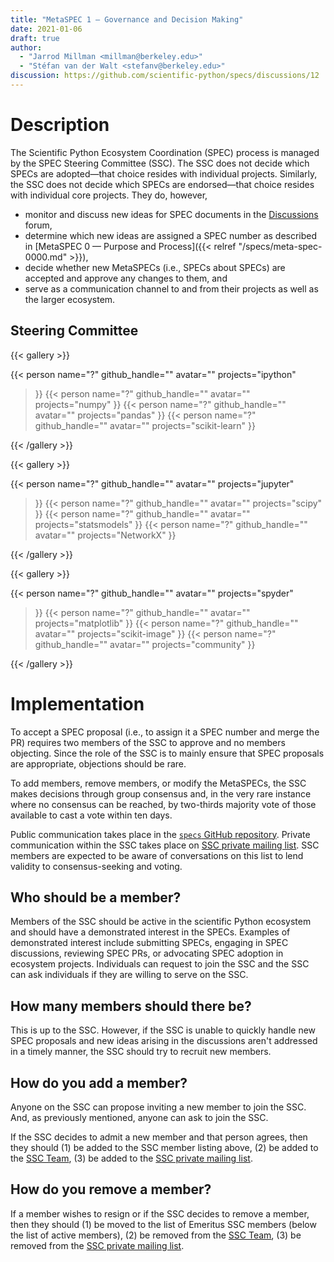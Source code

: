 ```yaml
---
title: "MetaSPEC 1 — Governance and Decision Making"
date: 2021-01-06
draft: true
author:
  - "Jarrod Millman <millman@berkeley.edu>"
  - "Stéfan van der Walt <stefanv@berkeley.edu>"
discussion: https://github.com/scientific-python/specs/discussions/12
---
```


# Description

The Scientific Python Ecosystem Coordination (SPEC) process is managed by
the SPEC Steering Committee (SSC).
The SSC does not decide which SPECs are adopted—that choice resides with
individual projects.
Similarly, the SSC does not decide which SPECs are endorsed—that choice resides
with individual core projects.
They do, however,

- monitor and discuss new ideas for SPEC documents in the
  [Discussions](https://github.com/scientific-python/specs/discussions/categories/ideas)
  forum,
- determine which new ideas are assigned a SPEC number as described in
  [MetaSPEC 0 — Purpose and Process]({{< relref "/specs/meta-spec-0000.md" >}}),
- decide whether new MetaSPECs (i.e., SPECs about SPECs)
  are accepted and approve any changes to them, and
- serve as a communication channel to and from their projects as well
  as the larger ecosystem.

## Steering Committee

<!-- prettier-ignore-start -->
{{< gallery >}}

{{< person
      name="?"
      github_handle=""
      avatar=""
      projects="ipython"
>}}
{{< person
      name="?"
      github_handle=""
      avatar=""
      projects="numpy"
>}}
{{< person
      name="?"
      github_handle=""
      avatar=""
      projects="pandas"
>}}
{{< person
      name="?"
      github_handle=""
      avatar=""
      projects="scikit-learn"
>}}

{{< /gallery >}}

{{< gallery >}}

{{< person
      name="?"
      github_handle=""
      avatar=""
      projects="jupyter"
>}}
{{< person
      name="?"
      github_handle=""
      avatar=""
      projects="scipy"
>}}
{{< person
      name="?"
      github_handle=""
      avatar=""
      projects="statsmodels"
>}}
{{< person
      name="?"
      github_handle=""
      avatar=""
      projects="NetworkX"
>}}

{{< /gallery >}}

{{< gallery >}}

{{< person
      name="?"
      github_handle=""
      avatar=""
      projects="spyder"
>}}
{{< person
      name="?"
      github_handle=""
      avatar=""
      projects="matplotlib"
>}}
{{< person
      name="?"
      github_handle=""
      avatar=""
      projects="scikit-image"
>}}
{{< person
      name="?"
      github_handle=""
      avatar=""
      projects="community"
>}}

{{< /gallery >}}
<!-- prettier-ignore-end -->

# Implementation

To accept a SPEC proposal (i.e., to assign it a SPEC number and merge the PR)
requires two members of the SSC to approve and no members objecting.
Since the role of the SSC is to mainly ensure that SPEC proposals are
appropriate, objections should be rare.

To add members, remove members, or modify the MetaSPECs, the SSC
makes decisions through group consensus and, in the very rare instance
where no consensus can be reached, by two-thirds majority vote of those
available to cast a vote within ten days.

Public communication takes place in the
[`specs` GitHub repository](https://github.com/scientific-python/specs/).
Private communication within the SSC takes place on [SSC private mailing list](https://groups.io/g/spec-steering-committee/).
SSC members are expected to be aware of conversations on this list to lend validity
to consensus-seeking and voting.

## Who should be a member?

Members of the SSC should be active in the scientific Python ecosystem and
should have a demonstrated interest in the SPECs.
Examples of demonstrated interest include submitting SPECs, engaging in SPEC
discussions, reviewing SPEC PRs, or advocating SPEC adoption in ecosystem
projects.
Individuals can request to join the SSC and the SSC can ask individuals
if they are willing to serve on the SSC.

## How many members should there be?

This is up to the SSC.
However, if the SSC is unable to quickly handle new SPEC proposals and new ideas arising
in the discussions aren't addressed in a timely manner, the SSC should try to
recruit new members.

## How do you add a member?

Anyone on the SSC can propose inviting a new member to join the SSC.
And, as previously mentioned, anyone can ask to join the SSC.

If the SSC decides to admit a new member and that person agrees, then they
should
(1) be added to the SSC member listing above,
(2) be added to the [SSC
Team](https://github.com/orgs/scientific-python/teams/spec-steering-committee/members),
(3) be added to the [SSC private mailing list](https://groups.io/g/spec-steering-committee/members).

## How do you remove a member?

If a member wishes to resign or if the SSC decides to remove a member, then
they should
(1) be moved to the list of Emeritus SSC members (below the list of active members),
(2) be removed from the [SSC
Team](https://github.com/orgs/scientific-python/teams/spec-steering-committee/members),
(3) be removed from the [SSC private mailing list](https://groups.io/g/spec-steering-committee/members).
